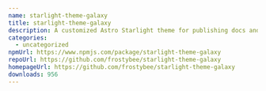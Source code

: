 ```yaml
---
name: starlight-theme-galaxy
title: starlight-theme-galaxy
description: A customized Astro Starlight theme for publishing docs and educational content.
categories:
  - uncategorized
npmUrl: https://www.npmjs.com/package/starlight-theme-galaxy
repoUrl: https://github.com/frostybee/starlight-theme-galaxy
homepageUrl: https://github.com/frostybee/starlight-theme-galaxy
downloads: 956
---
```

